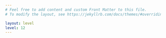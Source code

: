 ```yaml
---
# Feel free to add content and custom Front Matter to this file.
# To modify the layout, see https://jekyllrb.com/docs/themes/#overriding-theme-defaults

layout: level
level: 12
---
```

